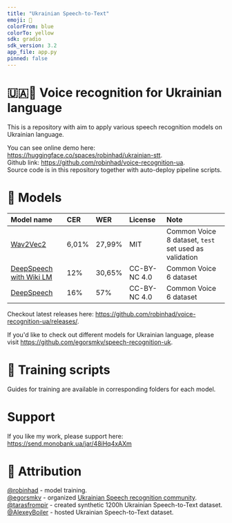 ```yaml
---
title: "Ukrainian Speech-to-Text"
emoji: 🐌
colorFrom: blue
colorTo: yellow
sdk: gradio
sdk_version: 3.2
app_file: app.py
pinned: false
---
```


# 🇺🇦🎤 Voice recognition for Ukrainian language
This is a repository with aim to apply various speech recognition models on Ukrainian language.  

You can see online demo here: https://huggingface.co/spaces/robinhad/ukrainian-stt.  
Github link: https://github.com/robinhad/voice-recognition-ua.  
Source code is in this repository together with auto-deploy pipeline scripts. 


# 🧮 Models
Model name  |  CER  |  WER  | License | Note
:-------------------------|:-------------------------|:-------------------------|:-------------------------|:-------------------------
[Wav2Vec2](https://github.com/robinhad/voice-recognition-ua/releases/tag/release%2Fwav2vec2-v0.1) | 6,01% | 27,99% | MIT | Common Voice 8 dataset, `test` set used as validation
[DeepSpeech with Wiki LM](https://github.com/robinhad/voice-recognition-ua/releases/tag/v0.4) | 12% | 30,65% | CC-BY-NC 4.0 | Common Voice 6 dataset
[DeepSpeech](https://github.com/robinhad/voice-recognition-ua/releases/tag/v0.4) | 16% | 57% | CC-BY-NC 4.0 | Common Voice 6 dataset


Checkout latest releases here: https://github.com/robinhad/voice-recognition-ua/releases/.

If you'd like to check out different models for Ukrainian language, please visit https://github.com/egorsmkv/speech-recognition-uk.

# 🤖 Training scripts
Guides for training are available in corresponding folders for each model.

# Support
If you like my work, please support here: https://send.monobank.ua/jar/48iHq4xAXm

# 🤝 Attribution
[@robinhad](https://github.com/robinhad) - model training.  
[@egorsmkv](https://github.com/egorsmkv) - organized [Ukrainian Speech recognition community](https://github.com/egorsmkv/speech-recognition-uk).  
[@tarasfrompir](https://github.com/tarasfrompir) - created synthetic 1200h Ukrainian Speech-to-Text dataset.  
[@AlexeyBoiler](https://github.com/AlexeyBoiler) - hosted Ukrainian Speech-to-Text dataset.  
